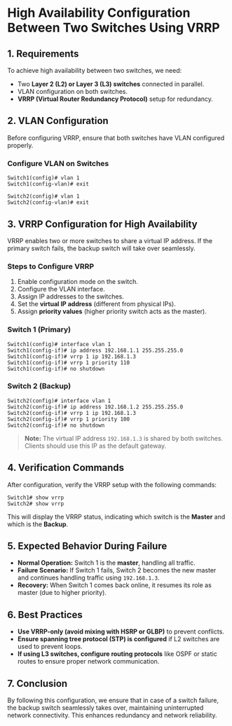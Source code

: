 # High Availability Configuration Between Two Switches Using VRRP

## **1. Requirements**
To achieve high availability between two switches, we need:
- Two **Layer 2 (L2) or Layer 3 (L3) switches** connected in parallel.
- VLAN configuration on both switches.
- **VRRP (Virtual Router Redundancy Protocol)** setup for redundancy.

## **2. VLAN Configuration**
Before configuring VRRP, ensure that both switches have VLAN configured properly.

### **Configure VLAN on Switches**
```plaintext
Switch1(config)# vlan 1
Switch1(config-vlan)# exit

Switch2(config)# vlan 1
Switch2(config-vlan)# exit
```

## **3. VRRP Configuration for High Availability**
VRRP enables two or more switches to share a virtual IP address. If the primary switch fails, the backup switch will take over seamlessly.

### **Steps to Configure VRRP**
1. Enable configuration mode on the switch.
2. Configure the VLAN interface.
3. Assign IP addresses to the switches.
4. Set the **virtual IP address** (different from physical IPs).
5. Assign **priority values** (higher priority switch acts as the master).

### **Switch 1 (Primary)**
```plaintext
Switch1(config)# interface vlan 1
Switch1(config-if)# ip address 192.168.1.1 255.255.255.0
Switch1(config-if)# vrrp 1 ip 192.168.1.3
Switch1(config-if)# vrrp 1 priority 110
Switch1(config-if)# no shutdown
```

### **Switch 2 (Backup)**
```plaintext
Switch2(config)# interface vlan 1
Switch2(config-if)# ip address 192.168.1.2 255.255.255.0
Switch2(config-if)# vrrp 1 ip 192.168.1.3
Switch2(config-if)# vrrp 1 priority 100
Switch2(config-if)# no shutdown
```

> **Note:** The virtual IP address `192.168.1.3` is shared by both switches. Clients should use this IP as the default gateway.

## **4. Verification Commands**
After configuration, verify the VRRP setup with the following commands:
```plaintext
Switch1# show vrrp
Switch2# show vrrp
```
This will display the VRRP status, indicating which switch is the **Master** and which is the **Backup**.

## **5. Expected Behavior During Failure**
- **Normal Operation:** Switch 1 is the **master**, handling all traffic.
- **Failure Scenario:** If Switch 1 fails, Switch 2 becomes the new master and continues handling traffic using `192.168.1.3`.
- **Recovery:** When Switch 1 comes back online, it resumes its role as master (due to higher priority).

## **6. Best Practices**
- **Use VRRP-only (avoid mixing with HSRP or GLBP)** to prevent conflicts.
- **Ensure spanning tree protocol (STP) is configured** if L2 switches are used to prevent loops.
- **If using L3 switches, configure routing protocols** like OSPF or static routes to ensure proper network communication.

## **7. Conclusion**
By following this configuration, we ensure that in case of a switch failure, the backup switch seamlessly takes over, maintaining uninterrupted network connectivity. This enhances redundancy and network reliability.

